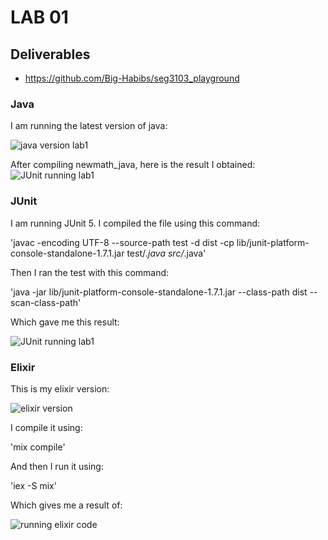 # LAB 01

## Deliverables
- https://github.com/Big-Habibs/seg3103_playground

### Java
I am running the latest version of java:

![java version lab1](https://user-images.githubusercontent.com/72233859/118376815-4d366900-b598-11eb-9449-fa247f3575b1.png)

After compiling newmath_java, here is the result I obtained:
![JUnit running lab1](https://user-images.githubusercontent.com/72233859/118376880-a3a3a780-b598-11eb-8f99-d34a6a12de74.png)

### JUnit
I am running JUnit 5.
I compiled the file using this command:

'javac -encoding UTF-8 --source-path test -d dist -cp lib/junit-platform-console-standalone-1.7.1.jar test/*.java src/*.java'

Then I ran the test with this command:

'java -jar lib/junit-platform-console-standalone-1.7.1.jar --class-path dist --scan-class-path'

Which gave me this result:

![JUnit running lab1](https://user-images.githubusercontent.com/72233859/118376973-1f055900-b599-11eb-9929-da72890de804.png)

### Elixir
This is my elixir version:

![elixir version](https://user-images.githubusercontent.com/72233859/118377008-5ecc4080-b599-11eb-9e11-3c757392f20e.png)

I compile it using:

'mix compile'

And then I run it using:

'iex -S mix'

Which gives me a result of:

![running elixir code](https://user-images.githubusercontent.com/72233859/118377031-773c5b00-b599-11eb-8867-5bceee54a5d0.png)

